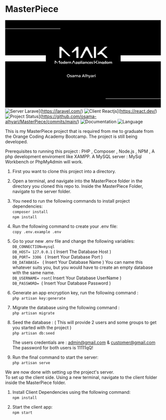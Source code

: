 # MasterPiece
![Project Logo](./images/logo.png)
![Server Larave](https://img.shields.io/badge/Server-Laravel-1f425f.svg)](https://laravel.com/)
![Client Reactjs](https://img.shields.io/badge/Client-Reactjs-11cc33.svg)](https://react.dev/)
![Project Status](https://img.shields.io/badge/Project%20Status-In%20Development-794c3c.svg)](https://github.com/osama-alhyari/MasterPiece/commits/main/)
![Documentation](https://img.shields.io/badge/Documentation-Complete-11ccd3.svg)
![Language](https://img.shields.io/badge/Languages%20Supported-English-9e45d1.svg)

This is my MasterPiece project that is required from me to graduate from the Orange Coding Academy Bootcamp.
The project is still being developed. 

Prerequisites to running this project : PHP , Composer , Node.js , NPM , A php development enviroment like XAMPP. A MySQL server : MySql Workbench or PhpMyAdmin will work.

1) First you want to clone this project into a directory.

2) Open a terminal, and navigate into the MasterPiece folder in the directory you cloned this repo to. Inside the MasterPiece Folder, navigate to the server folder.

3) You need to run the following commands to install project dependencies:     
   `composer install`    
   `npm install `    
   
4) Run the following command to create your .env file:      
   `copy .env.example .env`
   
5) Go to your new .env file and change the following variables:     
   `DB_CONNECTION=mysql`    
   `DB_HOST= 127.0.0.1` ( Insert The Database Host )     
   `DB_PORT= 3306 ` ( Insert Your Database Port )      
   `DB_DATABASE= ` ( Insert Your Database Name ) You can name this whatever suits you, but you would have to create an empty database with the same name.     
   `DB_USERNAME= root`( Insert Your Database UserName )     
   `DB_PASSWORD= `( Insert Your Database Password )     

7) Generate an app encryption key, run the following command :      
   `php artisan key:generate`

8) Migrate the database using the following command :      
   `php artisan migrate`

9) Seed the database : ( This will provide 2 users and some groups to get you started with the project )       
   `php artisan db:seed`

   The users credentials are : admin@gmail.com & customer@gmail.com       
   The password for both users is 11111qQ!

10) Run the final command to start the server:        
   `php artisan serve`
   
We are now done with setting up the project's server.        
To set up the client side. Using a new terminal, navigate to the client folder inside the MasterPiece folder.

1) Install Client Dependencies using the following command:       
   `npm install`

2) Start the client app:       
    `npm start`
   

